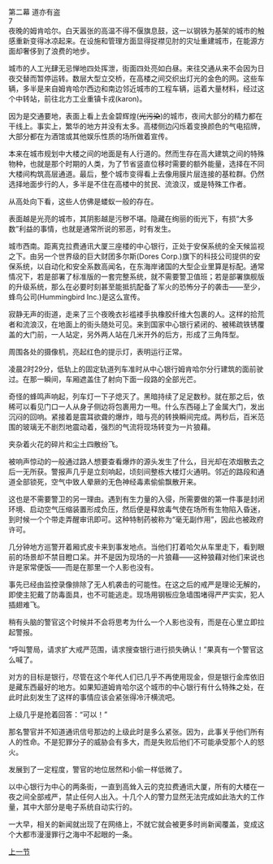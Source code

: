 第二幕  道亦有盗  
7  
夜晚的姆肯哈尔。白天嚣张的高温不得不偃旗息鼓，这一以钢铁为基架的城市的触感重新变得冰凉起来。在设施和管理方面显得捉襟见肘的灾址重建城市，在能源方面却奢侈到了浪费的地步。  

城市的人工光肆无忌惮地四处挥泄，街面四处亮如白昼。来往交通从来不会因为日夜交替而暂停运转。数层大型立交桥，在高楼之间交织出灯光的金色的网。这些车辆，多半是来自姆肯哈尔西边和南边邻近城市的工程车辆，运着大量材料，经过这个中转站，前往北方工业重镇卡戎(karon)。  

因为是交通要地，表面上看上去金碧辉煌(~~光污染~~)的城市，夜间大部分的精力都在干线上。事实上，繁华的地方并没有太多。高楼侧边闪烁着变换颜色的气电招牌，大部分都在为酒馆或其他娱乐性质的场所做着宣传。  

本来在城市规划中大楼之间的地面是有人行道的。然而生存在高大建筑之间的特殊物种，也就是那个时期的人类，为了节省竖直位移时需要的额外能量，选择在不同大楼间构筑高层通道。最后，整个城市变得看上去像用膜片层连接的基粒群。仍然选择地面步行的人，多半是不住在高楼中的贫民、流浪汉，或是特殊工作者。  

从高处向下看，这些人仿佛是蝼蚁一般的存在。  

表面越是光亮的城市，其阴影越是污秽不堪。隐藏在绚丽的街光下，有损“大多数”利益的事情，也就是通常所说的邪恶，时有发生。  

城市西南。距离克拉费通讯大厦三座楼的中心银行，正处于安保系统的全天候监视之下。由另一个世界级的巨大财团多尔斯(Dores Corp.)旗下的科技公司提供的安保系统，以自动化和安全系数高闻名，在东海岸诸国的大型企业里算是标配。通常情况下，若是部署了标准版的一套完整系统，就不需要警卫值班；若是部署旗舰版的升级系统，那么在必要时刻甚至能抵抗配备了军火的恐怖分子的袭击——至少，蜂鸟公司(Hummingbird Inc.)是这么宣传。  

寂静无声的街道，走来了三个夜晚衣衫褴褛手执橡胶纤维大包裹的人。这样的拾荒者和流浪汉，在地面上的街头随处可见。来到国家中心银行紧闭的、被稀疏铁锈覆盖的大门前，一人站定，另外两人站在几米开外的后方，形成了三角阵型。  

周围各处的摄像机，亮起红色的提示灯，表明运行正常。  

凌晨2时29分，低轨上的固定轨道列车准时从中心银行姆肯哈尔分行建筑的面前驶过。在那一瞬间，车厢遮盖住了射向下面一段路的全部光芒。  

奇怪的蜂鸣声响起，列车灯一下子熄灭了。黑暗持续了足足数秒。就在那之后，依稀可以看见门口一人从身子侧边将包裹用力一甩。什么东西碰上了金属大门，发出沉闷的回响。紧接着是震耳欲聋的爆炸，暗与亮的转换瞬间完成。两秒后，百米范围的玻璃无不剧烈地震动着，强烈的气流将现场转变为一片狼藉。  

夹杂着火花的碎片和尘土四散纷飞。  

被响声惊动的一般通过路人想要查看爆炸的源头发生了什么，目光却在浓烟散去之后一无所获。警报声几乎是立刻响起，顷刻间整栋大楼灯火通明。邻近的路段和通道全部锁死，空气中致人晕厥的无色神经毒素偷偷飘散开来。  

这也是不需要警卫的另一理由。遇到有生力量的入侵，所需要做的第一件事是封闭环境、启动空气压缩装置形成负压，然后便是释放毒气使在场所有生物陷入昏迷，到时候一个个带走弄醒审讯即可。这种特制药被称为“毫无副作用”，因此也被政府许可。  

几分钟地方巡警开着厢式皮卡来到事发地点。当他们打着哈欠从车里走下，看到眼前的场景却不禁目瞪口呆。并不是因为现场的一片狼藉——这种狼藉对他们来说也许是家常便饭——而是在那里一个人影也没有。  

事先已经由监控录像排除了无人机袭击的可能性。在这之后的戒严是理论无解的，即使主犯戴了防毒面具，也不可能逃走。现场用钢板应急墙围堵得严严实实，犯人插翅难飞。  

稍有头脑的警官这个时候并不会将思考为什么一个人影也没有，而是在心里立即拉起警报。  

“呼叫警局，请求扩大戒严范围，请求搜查银行进行损失确认！”果真有一个警官这么喊了。  

对方的目标是银行，尽管在这个年代人们已几乎不再使用现金，但是银行金库依旧是藏东西最好的地方。如果知道姆肯哈尔这个城市的中心银行有什么特殊之处，在此时此刻发生了这样的事情应该会紧张得冷汗横流吧。  

上级几乎是抢着回答：“可以！”  

那名警官并不知道通讯信号那边的上级此时是多么紧张。因为，此事关乎他们所有人的性命。不是犯罪分子的威胁会有多大，而是失败后他们不可能承受那个人的怒火。  

发展到了一定程度，警官的地位居然和小偷一样低微了。  

以中心银行为中心的两条街，一直到高耸入云的克拉费通讯大厦，所有的大楼在一夜之间全部戒严，禁止任何人出入。十几个人的警力显然无法完成如此浩大的工作量，其中大部分是电子系统自动实行的。  

一大早，相关的新闻就出现了在网络上，不就它就会被更多时尚新闻覆盖，变成这个大都市漫漫罪行之海中不起眼的一条。  

[上一节](https://github.com/wuyuema/Zeul-has-to-continue-his-magic-lesson-today/blob/master/1-6.md)  